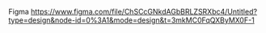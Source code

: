 Figma
https://www.figma.com/file/ChSCcGNkdAGbBRLZSRXbc4/Untitled?type=design&node-id=0%3A1&mode=design&t=3mkMC0FqQXByMX0F-1
